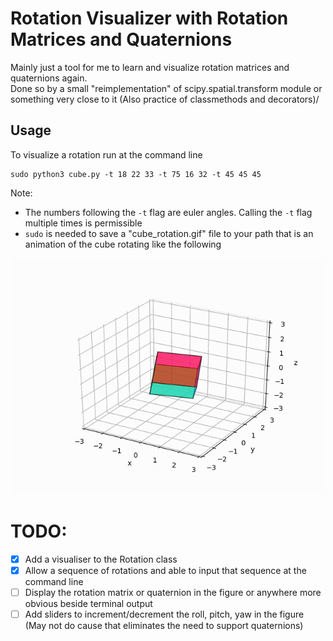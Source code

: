 # Rotation Visualizer with Rotation Matrices and Quaternions

Mainly just a tool for me to learn and visualize rotation matrices and quaternions again.\
Done so by a small "reimplementation" of scipy.spatial.transform module or something very close to it (Also practice of classmethods and decorators)/

## Usage
To visualize a rotation run at the command line
```
sudo python3 cube.py -t 18 22 33 -t 75 16 32 -t 45 45 45
```
Note:
 - The numbers following the `-t` flag are euler angles. Calling the `-t` flag multiple times is permissible
 - `sudo` is needed to save a "cube_rotation.gif" file to your path that is an animation of the cube rotating like the following 

![til](cube_rotation.gif)

# TODO:
- [X] Add a visualiser to the Rotation class
- [X] Allow a sequence of rotations and able to input that sequence at the command line
- [ ] Display the rotation matrix or quaternion in the figure or anywhere more obvious beside terminal output
- [ ] Add sliders to increment/decrement the roll, pitch, yaw in the figure (May not do cause that eliminates the need to support quaternions)
